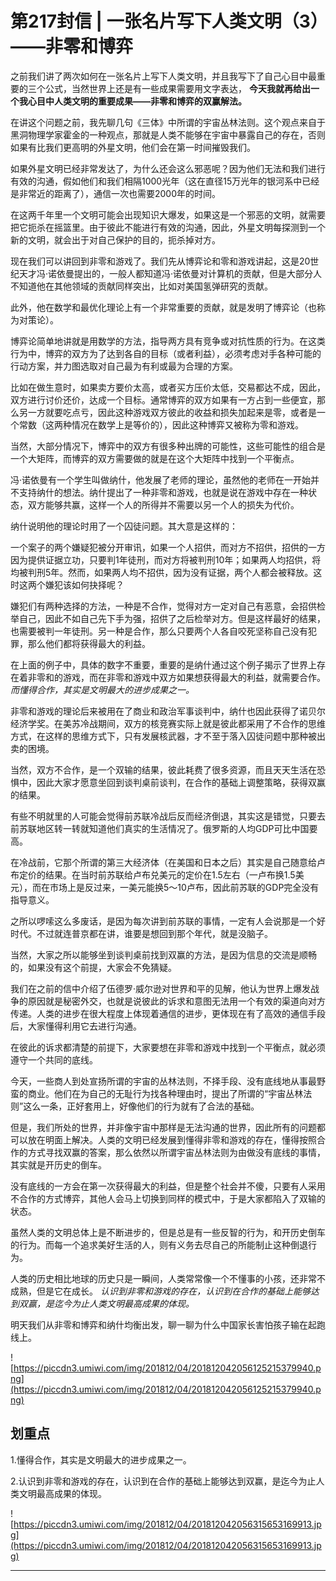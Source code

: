 # 第217封信 | 一张名片写下人类文明（3）——非零和博弈

之前我们讲了两次如何在一张名片上写下人类文明，并且我写下了自己心目中最重要的三个公式，当然世界上还是有一些成果需要用文字表达， **今天我就再给出一个我心目中人类文明的重要成果——非零和博弈的双赢解法。**

在讲这个问题之前，我先聊几句《三体》中所谓的宇宙丛林法则。这个观点来自于黑洞物理学家霍金的一种观点，那就是人类不能够在宇宙中暴露自己的存在，否则如果有比我们更高明的外星文明，他们会在第一时间摧毁我们。

如果外星文明已经非常发达了，为什么还会这么邪恶呢？因为他们无法和我们进行有效的沟通，假如他们和我们相隔1000光年（这在直径15万光年的银河系中已经是非常近的距离了），通信一次也需要2000年的时间。

在这两千年里一个文明可能会出现知识大爆发，如果这是一个邪恶的文明，就需要把它扼杀在摇篮里。由于彼此不能进行有效的沟通，因此，外星文明每探测到一个新的文明，就会出于对自己保护的目的，扼杀掉对方。

现在我们可以讲回到非零和游戏了。我们先从博弈论和零和游戏讲起，这是20世纪天才冯·诺依曼提出的，一般人都知道冯·诺依曼对计算机的贡献，但是大部分人不知道他在其他领域的贡献同样突出，比如对美国氢弹研究的贡献。

此外，他在数学和最优化理论上有一个非常重要的贡献，就是发明了博弈论（也称为对策论）。

博弈论简单地讲就是用数学的方法，指导两方具有竞争或对抗性质的行为。在这类行为中，博弈的双方为了达到各自的目标（或者利益），必须考虑对手各种可能的行动方案，并力图选取对自己最为有利或最为合理的方案。

比如在做生意时，如果卖方要价太高，或者买方压价太低，交易都达不成，因此，双方进行讨价还价，达成一个目标。通常博弈的双方如果有一方占到一些便宜，那么另一方就要吃点亏，因此这种游戏双方彼此的收益和损失加起来是零，或者是一个常数（这两种情况在数学上是等价的），因此这种博弈又被称为零和游戏。

当然，大部分情况下，博弈中的双方有很多种出牌的可能性，这些可能性的组合是一个大矩阵，而博弈的双方需要做的就是在这个大矩阵中找到一个平衡点。

冯·诺依曼有一个学生叫做纳什，他发展了老师的理论，虽然他的老师在一开始并不支持纳什的想法。纳什提出了一种非零和游戏，也就是说在游戏中存在一种状态，双方能够共赢，这样一个人的所得并不需要以另一个人的损失为代价。

纳什说明他的理论时用了一个囚徒问题。其大意是这样的：

一个案子的两个嫌疑犯被分开审讯，如果一个人招供，而对方不招供，招供的一方因为提供证据立功，只要判1年徒刑，而对方将被判刑10年；如果两人均招供，将均被判刑5年。然而，如果两人均不招供，因为没有证据，两个人都会被释放。这时这两个嫌犯该如何抉择呢？

嫌犯们有两种选择的方法，一种是不合作，觉得对方一定对自己有恶意，会招供检举自己，因此不如自己先下手为强，招供了之后检举对方。但是这样最好的结果，也需要被判一年徒刑。另一种是合作，那么只要两个人各自咬死坚称自己没有犯罪，那么他们都将获得最大的利益。

在上面的例子中，具体的数字不重要，重要的是纳什通过这个例子揭示了世界上存在着非零和的游戏，而在非零和游戏中双方如果想获得最大的利益，就需要合作。 *而懂得合作，其实是文明最大的进步成果之一。*

非零和游戏的理论后来被用在了商业和政治军事谈判中，纳什也因此获得了诺贝尔经济学奖。在美苏冷战期间，双方的核竞赛实际上就是彼此都采用了不合作的思维方式，在这样的思维方式下，只有发展核武器，才不至于落入囚徒问题中那种被出卖的困境。

当然，双方不合作，是一个双输的结果，彼此耗费了很多资源，而且天天生活在恐惧中，因此大家才愿意坐回到谈判桌前谈判，在合作的基础上调整策略，获得双赢的结果。

有些不明就里的人可能会觉得前苏联冷战后反而经济倒退，其实这是错觉，只要去前苏联地区转一转就知道他们真实的生活情况了。俄罗斯的人均GDP可比中国要高。

在冷战前，它那个所谓的第三大经济体（在美国和日本之后）其实是自己随意给卢布定价的结果。在当时前苏联给卢布兑美元的定价在1.5左右（一卢布换1.5美元），而在市场上是反过来，一美元能换5～10卢布，因此前苏联的GDP完全没有指导意义。

之所以啰嗦这么多废话，是因为每次讲到前苏联的事情，一定有人会说那是一个好时代。不过就连普京都在讲，谁要是想回到那个年代，就是没脑子。

当然，大家之所以能够坐到谈判桌前找到双赢的方法，是因为信息的交流是顺畅的，如果没有这个前提，大家会不免猜疑。

我们在之前的信中介绍了伍德罗·威尔逊对世界和平的见解，他认为世界上爆发战争的原因就是秘密外交，也就是说彼此的诉求和意图无法用一个有效的渠道向对方传递。人类的进步在很大程度上体现着通信的进步，更体现在有了高效的通信手段后，大家懂得利用它去进行沟通。

在彼此的诉求都清楚的前提下，大家要想在非零和游戏中找到一个平衡点，就必须遵守一个共同的底线。

今天，一些商人到处宣扬所谓的宇宙的丛林法则，不择手段、没有底线地从事最野蛮的商业。他们在为自己的无耻行为找各种理由时，提出了所谓的“宇宙丛林法则”这么一条，正好套用上，好像他们的行为就有了合法的基础。

但是，我们所处的世界，并非像宇宙中那样是无法沟通的世界，因此所有的问题都可以放在明面上解决。人类的文明已经发展到懂得非零和游戏的存在，懂得按照合作的方式寻找双赢的答案，那么依然以所谓宇宙丛林法则为由做没有底线的事情，其实就是开历史的倒车。

没有底线的一方会在第一次获得最大的利益，但是整个社会并不傻，只要有人采用不合作的方式博弈，其他人会马上切换到同样的模式中，于是大家都陷入了双输的状态。

虽然人类的文明总体上是不断进步的，但是总是有一些反智的行为，和开历史倒车的行为。而每一个追求美好生活的人，则有义务去尽自己的所能制止这种倒退行为。

人类的历史相比地球的历史只是一瞬间，人类常常像一个不懂事的小孩，还非常不成熟，但是它在成长。 *认识到非零和游戏的存在，认识到在合作的基础上能够达到双赢，是迄今为止人类文明最高成果的体现。*

明天我们从非零和博弈和纳什均衡出发，聊一聊为什么中国家长害怕孩子输在起跑线上。

![https://piccdn3.umiwi.com/img/201812/04/201812042056125215379940.png](https://piccdn3.umiwi.com/img/201812/04/201812042056125215379940.png)

## 划重点

1.懂得合作，其实是文明最大的进步成果之一。

2.认识到非零和游戏的存在，认识到在合作的基础上能够达到双赢，是迄今为止人类文明最高成果的体现。

![https://piccdn3.umiwi.com/img/201812/04/201812042056315653169913.jpg](https://piccdn3.umiwi.com/img/201812/04/201812042056315653169913.jpg)

---
